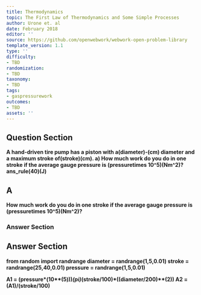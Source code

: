 ```yaml
---
title: Thermodynamics
topic: The First Law of Thermodynamics and Some Simple Processes
author: Urone et. al
date: February 2018
editor: ''
source: https://github.com/openwebwork/webwork-open-problem-library
template_version: 1.1
type: ''
difficulty:
- TBD
randomization:
- TBD
taxonomy:
- TBD
tags:
- gaspressurework
outcomes:
- TBD
assets: ''
---
```


## Question Section 

<b>
A hand-driven tire pump has a piston with a(diameter)-(cm) diameter and a maximum stroke of(stroke)(cm).
a) How much work do you do in one stroke if the average gauge pressure is (pressuretimes 10^5)(Nm^2)?
ans_rule(40)(J)

## A
How much work do you do in one stroke if the average gauge pressure is (pressuretimes 10^5)(Nm^2)?
### Answer Section


## Answer Section

from random import randrange
diameter = randrange(1,5,0.01)
stroke = randrange(25,40,0.01)
pressure = randrange(1,5,0.01)

A1 = (pressure*(10**(5)))*(pi)*(stroke/100)*((diameter/200)**(2))
A2 = (A1)/(stroke/100)